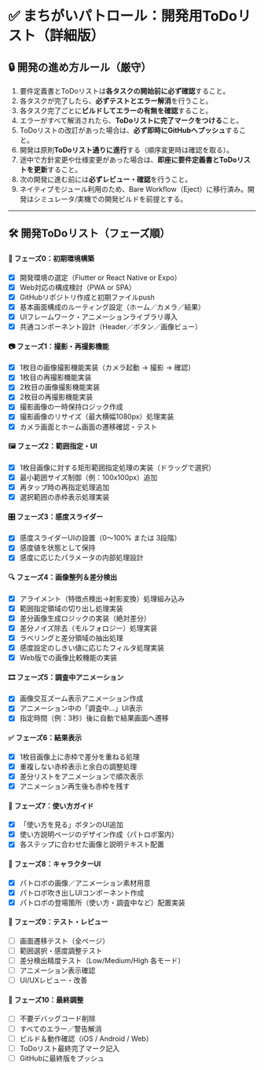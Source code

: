 # ✅ まちがいパトロール：開発用ToDoリスト（詳細版）

## 🔒 開発の進め方ルール（厳守）
1. 要件定義書とToDoリストは**各タスクの開始前に必ず確認**すること。
2. 各タスクが完了したら、**必ずテストとエラー解消**を行うこと。
3. 各タスク完了ごとに**ビルドしてエラーの有無を確認**すること。
4. エラーがすべて解消されたら、**ToDoリストに完了マークをつける**こと。
5. ToDoリストの改訂があった場合は、**必ず即時にGitHubへプッシュ**すること。
6. 開発は原則**ToDoリスト通りに進行**する（順序変更時は確認を取る）。
7. 途中で方針変更や仕様変更があった場合は、**即座に要件定義書とToDoリストを更新**すること。
8. 次の開発に進む前には**必ずレビュー・確認**を行うこと。
9. ネイティブモジュール利用のため、Bare Workflow（Eject）に移行済み。開発はシミュレータ/実機での開発ビルドを前提とする。

---

## 🛠 開発ToDoリスト（フェーズ順）

#### 📁 フェーズ0：初期環境構築
- [x] 開発環境の選定（Flutter or React Native or Expo）
- [x] Web対応の構成検討（PWA or SPA）
- [x] GitHubリポジトリ作成と初期ファイルpush
- [x] 基本画面構成のルーティング設定（ホーム／カメラ／結果）
- [x] UIフレームワーク・アニメーションライブラリ導入
- [x] 共通コンポーネント設計（Header／ボタン／画像ビュー）

#### 📷 フェーズ1：撮影・再撮影機能
- [x] 1枚目の画像撮影機能実装（カメラ起動 → 撮影 → 確認）
- [x] 1枚目の再撮影機能実装
- [x] 2枚目の画像撮影機能実装
- [x] 2枚目の再撮影機能実装
- [x] 撮影画像の一時保持ロジック作成
- [x] 撮影画像のリサイズ（最大横幅1080px）処理実装
- [x] カメラ画面とホーム画面の遷移確認・テスト

#### 🖼 フェーズ2：範囲指定・UI
- [x] 1枚目画像に対する矩形範囲指定処理の実装（ドラッグで選択）
- [x] 最小範囲サイズ制御（例：100x100px）追加
- [x] 再タップ時の再指定処理追加
- [x] 選択範囲の赤枠表示処理実装

#### 🎛 フェーズ3：感度スライダー
- [x] 感度スライダーUIの設置（0〜100% または 3段階）
- [x] 感度値を状態として保持
- [x] 感度に応じたパラメータの内部処理設計

#### 🔍 フェーズ4：画像整列＆差分検出
- [x] アライメント（特徴点検出→射影変換）処理組み込み
- [x] 範囲指定領域の切り出し処理実装
- [x] 差分画像生成ロジックの実装（絶対差分）
- [x] 差分ノイズ除去（モルフォロジー）処理実装
- [x] ラベリングと差分領域の抽出処理
- [x] 感度設定のしきい値に応じたフィルタ処理実装
- [x] Web版での画像比較機能の実装

#### 🎞 フェーズ5：調査中アニメーション
- [x] 画像交互ズーム表示アニメーション作成
- [x] アニメーション中の「調査中…」UI表示
- [x] 指定時間（例：3秒）後に自動で結果画面へ遷移

#### ✅ フェーズ6：結果表示
- [x] 1枚目画像上に赤枠で差分を重ねる処理
- [x] 重複しない赤枠表示と余白の調整処理
- [x] 差分リストをアニメーションで順次表示
- [x] アニメーション再生後も赤枠を残す

#### 📘 フェーズ7：使い方ガイド
- [x] 「使い方を見る」ボタンのUI追加
- [x] 使い方説明ページのデザイン作成（パトロボ案内）
- [x] 各ステップに合わせた画像と説明テキスト配置

#### 🤖 フェーズ8：キャラクターUI
- [x] パトロボの画像／アニメーション素材用意
- [x] パトロボ吹き出しUIコンポーネント作成
- [x] パトロボの登場箇所（使い方・調査中など）配置実装

#### 🧪 フェーズ9：テスト・レビュー
- [ ] 画面遷移テスト（全ページ）
- [ ] 範囲選択・感度調整テスト
- [ ] 差分検出精度テスト（Low/Medium/High 各モード）
- [ ] アニメーション表示確認
- [ ] UI/UXレビュー・改善

#### 🧹 フェーズ10：最終調整
- [ ] 不要デバッグコード削除
- [ ] すべてのエラー／警告解消
- [ ] ビルド＆動作確認（iOS / Android / Web）
- [ ] ToDoリスト最終完了マーク記入
- [ ] GitHubに最終版をプッシュ
